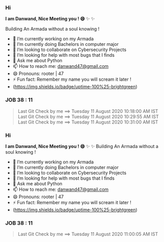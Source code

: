 ### Hi


**I am Danwand, Nice Meeting you ! 😄**  ✨ ✨

Building An Armada without a soul knowing ! 

- 🔭 I’m currently working on my Armada 
- 🌱 I’m currently doing Bachelors in computer major 
- 👯 I’m looking to collaborate on Cybersecurity Projects
- 🤔 I’m looking for help with most bugs that I finds
- 💬 Ask me about Python
- 📫 How to reach me: danwand47@gmail.com
- 😄 Pronouns: rooter | 47 
- ⚡ Fun fact: Remember my name you will scream it later !
- (https://img.shields.io/badge/uptime-100%25-brightgreen)

### JOB 38 : 11
> Last Git Check by me ==> Tuesday 11 August 2020 10:18:00 AM IST
> Last Git Check by me ==> Tuesday 11 August 2020 10:29:55 AM IST
> Last Git Check by me ==> Tuesday 11 August 2020 10:31:00 AM IST
### Hi
**I am Danwand, Nice Meeting you ! 😄**  ✨ ✨
Building An Armada without a soul knowing !
- 🔭 I’m currently working on my Armada
- 🌱 I’m currently doing Bachelors in computer major
- 👯 I’m looking to collaborate on Cybersecurity Projects
- 🤔 I’m looking for help with most bugs that I finds
- 💬 Ask me about Python
- 📫 How to reach me: danwand47@gmail.com
- 😄 Pronouns: rooter | 47
- ⚡ Fun fact: Remember my name you will scream it later !
- (https://img.shields.io/badge/uptime-100%25-brightgreen)
### JOB 38 : 11
> Last Git Check by me ==> Tuesday 11 August 2020 11:00:05 AM IST
